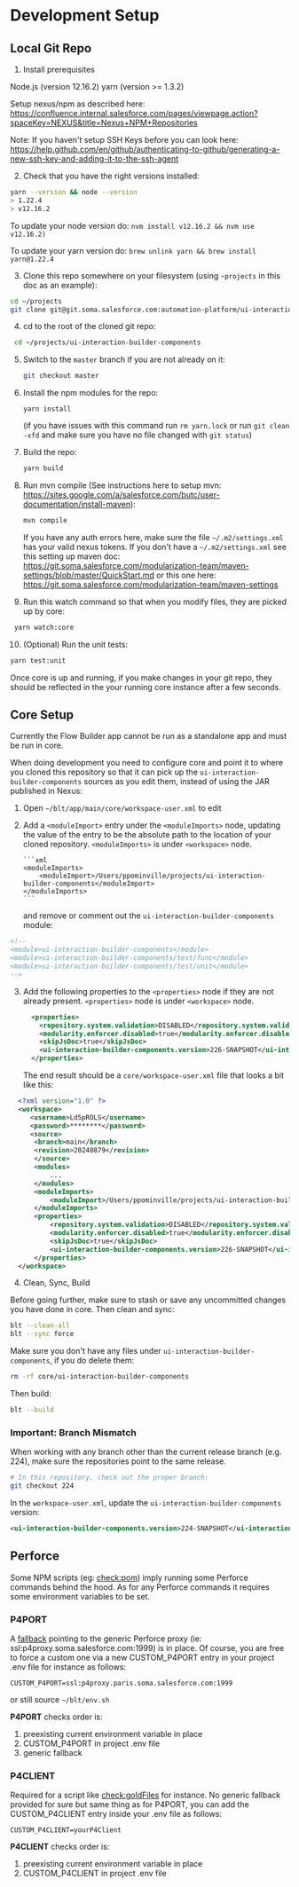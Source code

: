 # Development Setup

## Local Git Repo

1. Install prerequisites

Node.js (version 12.16.2)
yarn (version >= 1.3.2)

Setup nexus/npm as described here: https://confluence.internal.salesforce.com/pages/viewpage.action?spaceKey=NEXUS&title=Nexus+NPM+Repositories

Note: If you haven't setup SSH Keys before you can look here: https://help.github.com/en/github/authenticating-to-github/generating-a-new-ssh-key-and-adding-it-to-the-ssh-agent

2. Check that you have the right versions installed:

```sh
yarn --version && node --version
> 1.22.4
> v12.16.2
```

To update your node version do: `nvm install v12.16.2 && nvm use v12.16.2)`

To update your yarn version do: `brew unlink yarn && brew install yarn@1.22.4`

3. Clone this repo somewhere on your filesystem (using `~projects` in this doc as an example):

```sh
cd ~/projects
git clone git@git.soma.salesforce.com:automation-platform/ui-interaction-builder-components.git
```

4. cd to the root of the cloned git repo:

```sh
 cd ~/projects/ui-interaction-builder-components
```

5.  Switch to the `master` branch if you are not already on it:

    ```sh
    git checkout master
    ```

6.  Install the npm modules for the repo:

    `yarn install`

    (if you have issues with this command run `rm yarn.lock` or run `git clean -xfd` and make sure you have no file changed with `git status`)

7.  Build the repo:

    ```sh
    yarn build
    ```

8.  Run mvn compile (See instructions here to setup mvn: https://sites.google.com/a/salesforce.com/butc/user-documentation/install-maven):

    ```sh
    mvn compile
    ```

    If you have any auth errors here, make sure the file `~/.m2/settings.xml` has your valid nexus tokens.
    If you don't have a `~/.m2/settings.xml` see this setting up maven doc: https://git.soma.salesforce.com/modularization-team/maven-settings/blob/master/QuickStart.md or this one here: https://git.soma.salesforce.com/modularization-team/maven-settings

9.  Run this watch command so that when you modify files, they are picked up by core:

```sh
 yarn watch:core
```

10. (Optional) Run the unit tests:

```sh
yarn test:unit
```

Once core is up and running, if you make changes in your git repo, they should be reflected in the your running core instance after a few seconds.

## Core Setup

Currently the Flow Builder app cannot be run as a standalone app and must be run in core.

When doing development you need to configure core and point it to where you cloned this repository so that it can pick up the `ui-interaction-builder-components` sources as you edit them, instead of using the JAR published in Nexus:

1.  Open `~/blt/app/main/core/workspace-user.xml` to edit

2.  Add a `<moduleImport>` entry under the `<moduleImports>` node, updating the value of the entry to be the absolute path to the location of your cloned repository. `<moduleImports>` is under `<workspace>` node.

        ```xml
        <moduleImports>
            <moduleImport>/Users/ppominville/projects/ui-interaction-builder-components</moduleImport>
        </moduleImports>
        ```

    and remove or comment out the `ui-interaction-builder-components` module:

```xml
<!--
<module>ui-interaction-builder-components</module>
<module>ui-interaction-builder-components/test/func</module>
<module>ui-interaction-builder-components/test/unit</module>
-->
```

3.  Add the following properties to the `<properties>` node if they are not already present.
    `<properties>` node is under `<workspace>` node.

    ```xml
      <properties>
        <repository.system.validation>DISABLED</repository.system.validation>
        <modularity.enforcer.disabled>true</modularity.enforcer.disabled>
        <skipJsDoc>true</skipJsDoc>
        <ui-interaction-builder-components.version>226-SNAPSHOT</ui-interaction-builder-components.version>
      </properties>
    ```

    The end result should be a `core/workspace-user.xml` file that looks a bit like this:

```xml
  <?xml version="1.0" ?>
  <workspace>
     <username>Ld5pROLS</username>
     <password>********</password>
     <source>
      <branch>main</branch>
      <revision>20240879</revision>
      </source>
      <modules>
          ...
      </modules>
      <moduleImports>
          <moduleImport>/Users/ppominville/projects/ui-interaction-builder-components</moduleImport>
      </moduleImports>
      <properties>
          <repository.system.validation>DISABLED</repository.system.validation>
          <modularity.enforcer.disabled>true</modularity.enforcer.disabled>
          <skipJsDoc>true</skipJsDoc>
          <ui-interaction-builder-components.version>226-SNAPSHOT</ui-interaction-builder-components.version>
      </properties>
  </workspace>
```

4.  Clean, Sync, Build

Before going further, make sure to stash or save any uncommitted changes you have done in core. Then clean and sync:

```sh
blt --clean-all
blt --sync force
```

Make sure you don't have any files under `ui-interaction-builder-components`, if you do delete them:

```sh
rm -rf core/ui-interaction-builder-components
```

Then build:

```sh
blt --build
```

### **Important**: Branch Mismatch

When working with any branch other than the current release branch (e.g. 224), make sure the repositories point to the same release.

```sh
# In this repository, check out the proper branch:
git checkout 224
```

In the `workspace-user.xml`, update the `ui-interaction-builder-components` version:

```xml
<ui-interaction-builder-components.version>224-SNAPSHOT</ui-interaction-builder-components.version>
```

## Perforce

Some NPM scripts (eg: [check:pom](https://git.soma.salesforce.com/automation-platform/ui-interaction-builder-components/blob/master/package.json#L17 'check:pom NPM script')) imply running some Perforce commands behind the hood.
As for any Perforce commands it requires some environment variables to be set.

### P4PORT

A [fallback](https://git.soma.salesforce.com/automation-platform/ui-interaction-builder-components/blob/master/scripts/pom.js#L8) pointing to the generic Perforce proxy (ie: ssl:p4proxy.soma.salesforce.com:1999) is in place.
Of course, you are free to force a custom one via a new CUSTOM_P4PORT entry in your project .env file for instance as follows:

`CUSTOM_P4PORT=ssl:p4proxy.paris.soma.salesforce.com:1999`

or still source `~/blt/env.sh`

**P4PORT** checks order is:

1. preexisting current environment variable in place
2. CUSTOM_P4PORT in project .env file
3. generic fallback

### P4CLIENT

Required for a script like [check:goldFiles](https://git.soma.salesforce.com/automation-platform/ui-interaction-builder-components/blob/master/package.json#L16 'check:goldFiles NPM script') for instance.
No generic fallback provided for sure but same thing as for P4PORT, you can add the CUSTOM_P4CLIENT entry inside your .env file as follows:

`CUSTOM_P4CLIENT=yourP4Client`

**P4CLIENT** checks order is:

1. preexisting current environment variable in place
2. CUSTOM_P4CLIENT in project .env file
